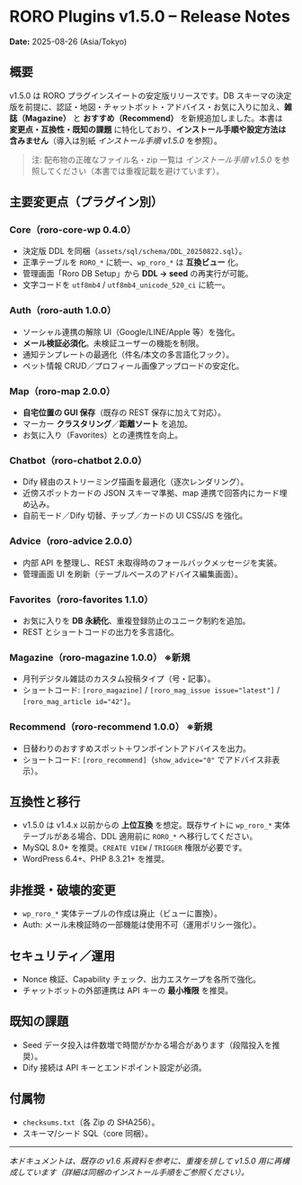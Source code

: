 # RORO Plugins v1.5.0 – Release Notes
**Date:** 2025-08-26 (Asia/Tokyo)

## 概要
v1.5.0 は RORO プラグインスイートの安定版リリースです。DB スキーマの決定版を前提に、認証・地図・チャットボット・アドバイス・お気に入りに加え、**雑誌（Magazine）** と **おすすめ（Recommend）** を新規追加しました。本書は **変更点・互換性・既知の課題** に特化しており、**インストール手順や設定方法は含みません**（導入は別紙 *インストール手順 v1.5.0* を参照）。

> 注: 配布物の正確なファイル名・zip 一覧は *インストール手順 v1.5.0* を参照してください（本書では重複記載を避けています）。

## 主要変更点（プラグイン別）

### Core（roro-core-wp 0.4.0）
- 決定版 DDL を同梱（`assets/sql/schema/DDL_20250822.sql`）。
- 正準テーブルを `RORO_*` に統一、`wp_roro_*` は **互換ビュー** 化。
- 管理画面「Roro DB Setup」から **DDL → seed** の再実行が可能。
- 文字コードを `utf8mb4` / `utf8mb4_unicode_520_ci` に統一。

### Auth（roro-auth 1.0.0）
- ソーシャル連携の解除 UI（Google/LINE/Apple 等）を強化。
- **メール検証必須化**。未検証ユーザーの機能を制限。
- 通知テンプレートの最適化（件名/本文の多言語化フック）。
- ペット情報 CRUD／プロフィール画像アップロードの安定化。

### Map（roro-map 2.0.0）
- **自宅位置の GUI 保存**（既存の REST 保存に加えて対応）。
- マーカー **クラスタリング**／**距離ソート** を追加。
- お気に入り（Favorites）との連携性を向上。

### Chatbot（roro-chatbot 2.0.0）
- Dify 経由のストリーミング描画を最適化（逐次レンダリング）。
- 近傍スポットカードの JSON スキーマ準拠、map 連携で回答内にカード埋め込み。
- 自前モード／Dify 切替、チップ／カードの UI CSS/JS を強化。

### Advice（roro-advice 2.0.0）
- 内部 API を整理し、REST 未取得時のフォールバックメッセージを実装。
- 管理画面 UI を刷新（テーブルベースのアドバイス編集画面）。

### Favorites（roro-favorites 1.1.0）
- お気に入りを **DB 永続化**、重複登録防止のユニーク制約を追加。
- REST とショートコードの出力を多言語化。

### Magazine（roro-magazine 1.0.0） ※新規
- 月刊デジタル雑誌のカスタム投稿タイプ（号・記事）。
- ショートコード: `[roro_magazine]` / `[roro_mag_issue issue="latest"]` / `[roro_mag_article id="42"]`。

### Recommend（roro-recommend 1.0.0） ※新規
- 日替わりのおすすめスポット＋ワンポイントアドバイスを出力。
- ショートコード: `[roro_recommend]`（`show_advice="0"` でアドバイス非表示）。

## 互換性と移行
- v1.5.0 は v1.4.x 以前からの **上位互換** を想定。既存サイトに `wp_roro_*` 実体テーブルがある場合、DDL 適用前に `RORO_*` へ移行してください。
- MySQL 8.0+ を推奨。`CREATE VIEW` / `TRIGGER` 権限が必要です。
- WordPress 6.4+、PHP 8.3.21+ を推奨。

## 非推奨・破壊的変更
- `wp_roro_*` 実体テーブルの作成は廃止（ビューに置換）。
- Auth: メール未検証時の一部機能は使用不可（運用ポリシー強化）。

## セキュリティ／運用
- Nonce 検証、Capability チェック、出力エスケープを各所で強化。
- チャットボットの外部連携は API キーの **最小権限** を推奨。

## 既知の課題
- Seed データ投入は件数増で時間がかかる場合があります（段階投入を推奨）。
- Dify 接続は API キーとエンドポイント設定が必須。

## 付属物
- `checksums.txt`（各 Zip の SHA256）。
- スキーマ/シード SQL（core 同梱）。

---
*本ドキュメントは、既存の v1.6 系資料を参考に、重複を排して v1.5.0 用に再構成しています（詳細は同梱のインストール手順をご参照ください）。*
